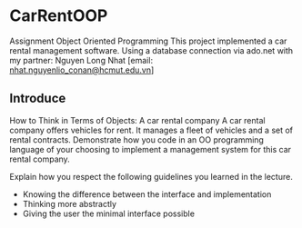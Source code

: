 # CarRentOOP
Assignment Object Oriented Programming
This project implemented a car rental management software. 
Using a database connection via ado.net with my partner: Nguyen Long Nhat [email: nhat.nguyenlio_conan@hcmut.edu.vn]
## Introduce
How to Think in Terms of Objects: A car rental company
A car rental company offers vehicles for rent. It manages a fleet of vehicles and a set of rental contracts. Demonstrate how you code in an OO programming language of your choosing to implement a management system for this car rental company.

Explain how you respect the following guidelines you learned in the lecture.
* Knowing the difference between the interface and implementation
* Thinking more abstractly
* Giving the user the minimal interface possible

